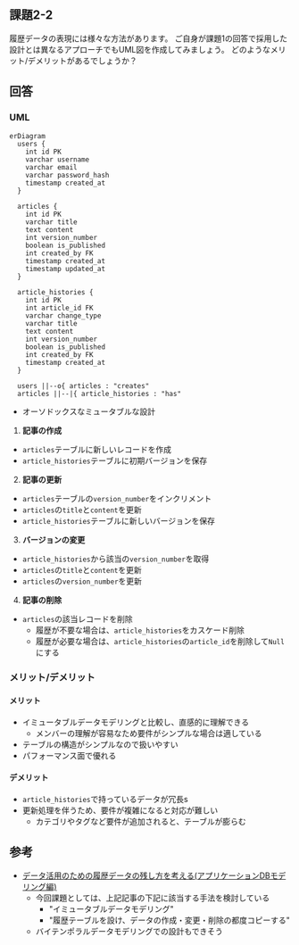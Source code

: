## 課題2-2

履歴データの表現には様々な方法があります。
ご自身が課題1の回答で採用した設計とは異なるアプローチでもUML図を作成してみましょう。
どのようなメリット/デメリットがあるでしょうか？

## 回答

### UML

```mermaid
erDiagram
  users {
    int id PK
    varchar username
    varchar email
    varchar password_hash
    timestamp created_at
  }

  articles {
    int id PK
    varchar title
    text content
    int version_number
    boolean is_published
    int created_by FK
    timestamp created_at
    timestamp updated_at
  }

  article_histories {
    int id PK
    int article_id FK
    varchar change_type
    varchar title
    text content
    int version_number
    boolean is_published
    int created_by FK
    timestamp created_at
  }

  users ||--o{ articles : "creates"
  articles ||--|{ article_histories : "has"
```

- オーソドックスなミュータブルな設計

1. **記事の作成**
  - `articles`テーブルに新しいレコードを作成
  - `article_histories`テーブルに初期バージョンを保存

2. **記事の更新**
  - `articles`テーブルの`version_number`をインクリメント
  - `articles`の`title`と`content`を更新
  - `article_histories`テーブルに新しいバージョンを保存

3. **バージョンの変更**
  - `article_histories`から該当の`version_number`を取得
  - `articles`の`title`と`content`を更新
  - `articles`の`version_number`を更新

4. **記事の削除**
  - `articles`の該当レコードを削除
    - 履歴が不要な場合は、`article_histories`をカスケード削除
    - 履歴が必要な場合は、`article_histories`の`article_id`を削除して`Null`にする

### メリット/デメリット

#### メリット
- イミュータブルデータモデリングと比較し、直感的に理解できる
  - メンバーの理解が容易なため要件がシンプルな場合は適している
- テーブルの構造がシンプルなので扱いやすい
- パフォーマンス面で優れる

#### デメリット
- `article_histories`で持っているデータが冗長s
- 更新処理を伴うため、要件が複雑になると対応が難しい
  - カテゴリやタグなど要件が追加されると、テーブルが膨らむ

## 参考
- [データ活用のための履歴データの残し方を考える(アプリケーションDBモデリング編)](https://qiita.com/yterui/items/2fc2dd707704edfd93d6)
  - 今回課題としては、上記記事の下記に該当する手法を検討している
    - "イミュータブルデータモデリング"
    - "履歴テーブルを設け、データの作成・変更・削除の都度コピーする"
  - バイテンポラルデータモデリングでの設計もできそう
